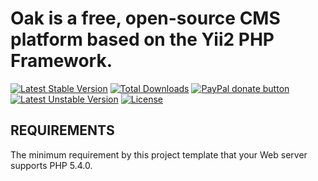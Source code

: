 Oak is a free, open-source CMS platform based on the Yii2 PHP Framework.
============================


[![Latest Stable Version](https://poser.pugx.org/OakCMS/oakcms/v/stable)](https://packagist.org/packages/OakCMS/oakcms)
[![Total Downloads](https://poser.pugx.org/OakCMS/oakcms/downloads)](https://packagist.org/packages/OakCMS/oakcms)
[![PayPal donate button](https://img.shields.io/badge/paypal-donate-yellow.svg)](https://www.paypal.com/cgi-bin/webscr?cmd=_donations&business=legionerblack%40yandex%2eru&lc=UA&item_name=oakcms&currency_code=USD&bn=PP%2dDonationsBF%3abtn_donateCC_LG%2egif%3aNonHosted "Donate once-off to this project using Paypal")
[![Latest Unstable Version](https://poser.pugx.org/OakCMS/oakcms/v/unstable)](https://packagist.org/packages/OakCMS/oakcms)
[![License](https://poser.pugx.org/OakCMS/oakcms/license)](https://packagist.org/packages/OakCMS/oakcms)


REQUIREMENTS
------------

The minimum requirement by this project template that your Web server supports PHP 5.4.0.